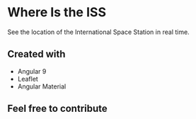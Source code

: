 # Where Is the ISS
See the location of the International Space Station in real time.

## Created with 
- Angular 9
- Leaflet 
- Angular Material

## Feel free to contribute
